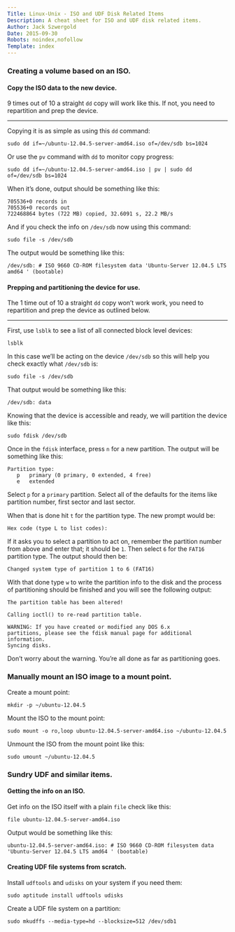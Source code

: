 ```yaml
---
Title: Linux-Unix - ISO and UDF Disk Related Items
Description: A cheat sheet for ISO and UDF disk related items.
Author: Jack Szwergold
Date: 2015-09-30
Robots: noindex,nofollow
Template: index
---
```


### Creating a volume based on an ISO.

#### Copy the ISO data to the new device.

9 times out of 10 a straight `dd` copy will work like this. If not, you need to repartition and prep the device.

***

Copying it is as simple as using this `dd` command:

	sudo dd if=~/ubuntu-12.04.5-server-amd64.iso of=/dev/sdb bs=1024

Or use the `pv` command with `dd` to monitor copy progress:

	sudo dd if=~/ubuntu-12.04.5-server-amd64.iso | pv | sudo dd of=/dev/sdb bs=1024

When it’s done, output should be something like this:

	705536+0 records in
	705536+0 records out
	722468864 bytes (722 MB) copied, 32.6091 s, 22.2 MB/s

And if you check the info on `/dev/sdb` now using this command:

    sudo file -s /dev/sdb

The output would be something like this:

	/dev/sdb: # ISO 9660 CD-ROM filesystem data 'Ubuntu-Server 12.04.5 LTS amd64 ' (bootable)

#### Prepping and partitioning the device for use.

The 1 time out of 10 a straight `dd` copy won’t work work, you need to repartition and prep the device as outlined below.

***

First, use `lsblk` to see a list of all connected block level devices:

    lsblk

In this case we’ll be acting on the device `/dev/sdb` so this will help you check exactly what `/dev/sdb` is:

    sudo file -s /dev/sdb

That output would be something like this:

    /dev/sdb: data

Knowing that the device is accessible and ready, we will partition the device like this:

	sudo fdisk /dev/sdb

Once in the `fdisk` interface, press `n` for a new partition. The output will be something like this:

	Partition type:
	   p   primary (0 primary, 0 extended, 4 free)
	   e   extended

Select `p` for a `primary` partition. Select all of the defaults for the items like partition number, first sector and last sector.

When that is done hit `t` for the partition type. The new prompt would be:

    Hex code (type L to list codes):

If it asks you to select a partition to act on, remember the partition number from above and enter that; it should be `1`. Then select `6` for the `FAT16` partition type. The output should then be:

    Changed system type of partition 1 to 6 (FAT16)

With that done type `w` to write the partition info to the disk and the process of partitioning should be finished and you will see the following output:

	The partition table has been altered!
	
	Calling ioctl() to re-read partition table.
	
	WARNING: If you have created or modified any DOS 6.x
	partitions, please see the fdisk manual page for additional
	information.
	Syncing disks.

Don’t worry about the warning. You’re all done as far as partitioning goes.
	
### Manually mount an ISO image to a mount point.

Create a mount point:

	mkdir -p ~/ubuntu-12.04.5

Mount the ISO to the mount point:

	sudo mount -o ro,loop ubuntu-12.04.5-server-amd64.iso ~/ubuntu-12.04.5

Unmount the ISO from the mount point like this:

	sudo umount ~/ubuntu-12.04.5

### Sundry UDF and similar items.

#### Getting the info on an ISO.

Get info on the ISO itself with a plain `file` check like this:

    file ubuntu-12.04.5-server-amd64.iso

Output would be something like this:

	ubuntu-12.04.5-server-amd64.iso: # ISO 9660 CD-ROM filesystem data 'Ubuntu-Server 12.04.5 LTS amd64 ' (bootable)

#### Creating UDF file systems from scratch.

Install `udftools` and `udisks` on your system if you need them:

	sudo aptitude install udftools udisks

Create a UDF file system on a partition:

    sudo mkudffs --media-type=hd --blocksize=512 /dev/sdb1
